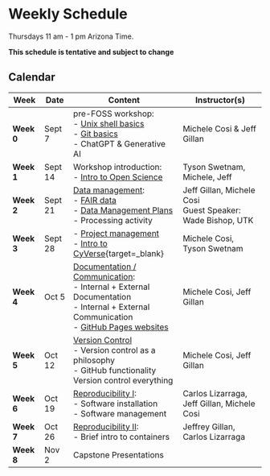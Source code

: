 # Weekly Schedule

Thursdays 11 am - 1 pm Arizona Time.
    
**This schedule is tentative and subject to change**


## Calendar

| Week | Date | Content |Instructor(s) |
|---|---|---|---|
| **Week 0** | Sept 7 | pre-FOSS workshop: <br> - [Unix shell basics](00_basics.md#the-unix-shell) <br> - [Git basics](00_basics.md#git-and-github) <br> - ChatGPT & Generative AI  | Michele Cosi & Jeff Gillan |
| **Week 1** | Sept 14 | Workshop introduction: <br> - [Intro to Open Science](01_intro_open_sci.md) | Tyson Swetnam, Michele, Jeff|
| **Week 2** | Sept 21 | [Data management](03_managing_data.md): <br> - [FAIR data](03_managing_data.md#fair-data) <br> - [Data Management Plans](03_managing_data.md#data-management-plans) <br> - Processing activity | Jeff Gillan, Michele Cosi <br> Guest Speaker: Wade Bishop, UTK  |
| **Week 3** | Sept 28 | - [Project management](02_project_management.md) <br> - [Intro to CyVerse](https://learning.cyverse.org/what_is_cyverse/){target=_blank}| Michele Cosi, Tyson Swetnam | 
| **Week 4** | Oct 5 | [Documentation / Communication](04_documentation_communication.md): <br> - Internal + External Documentation <br> - Internal + External Communication <br> - [GitHub Pages websites](documentation/githubpages.md) | Michele Cosi, Jeff Gillan| 
| **Week 5** | Oct 12 | [Version Control](05_version_control.md) <br> - Version control as a philosophy <br> - GitHub functionality <br> Version control everything | Michele Cosi, Jeff Gillan | 
| **Week 6** | Oct 19 | [Reproducibility I](06_reproducibility_i.md): <br> - Software installation <br> - Software management | Carlos Lizarraga, Jeff Gillan, Michele Cosi | 
| **Week 7** | Oct 26 | [Reproducibility II](07_reproducibility_ii.md): <br> - Brief intro to containers | Jeffrey Gillan, Carlos Lizarraga |
| **Week 8** | Nov 2 | Capstone Presentations | 
